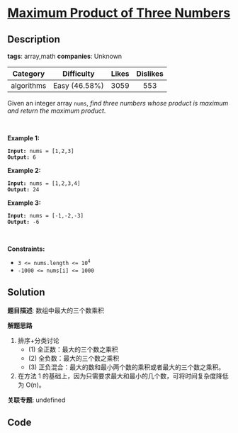 # [Maximum Product of Three Numbers](https://leetcode.com/problems/maximum-product-of-three-numbers/description/)

## Description

**tags**: array,math
**companies**: Unknown

| Category | Difficulty | Likes | Dislikes |
| :------: | :--------: | :---: | :------: |
| algorithms | Easy (46.58%) | 3059 | 553 |

<p>Given an integer array <code>nums</code>, <em>find three numbers whose product is maximum and return the maximum product</em>.</p>

<p>&nbsp;</p>
<p><strong>Example 1:</strong></p>
<pre><code><strong>Input:</strong> nums = [1,2,3]
<strong>Output:</strong> 6</code></pre><p><strong>Example 2:</strong></p>
<pre><code><strong>Input:</strong> nums = [1,2,3,4]
<strong>Output:</strong> 24</code></pre><p><strong>Example 3:</strong></p>
<pre><code><strong>Input:</strong> nums = [-1,-2,-3]
<strong>Output:</strong> -6</code></pre>
<p>&nbsp;</p>
<p><strong>Constraints:</strong></p>

<ul>
	<li><code>3 &lt;= nums.length &lt;=&nbsp;10<sup>4</sup></code></li>
	<li><code>-1000 &lt;= nums[i] &lt;= 1000</code></li>
</ul>



## Solution

**题目描述**: 数组中最大的三个数乘积

**解题思路**

1. 排序+分类讨论
   - (1) 全正数：最大的三个数之乘积
   - (2) 全负数：最大的三个数之乘积
   - (3) 正负混合：最大的数和最小两个数的乘积或者最大的三个数之乘积。
2. 在方法 1 的基础上，因为只需要求最大和最小的几个数，可将时间复杂度降低为 O(n)。

**关联专题**: undefined

## Code